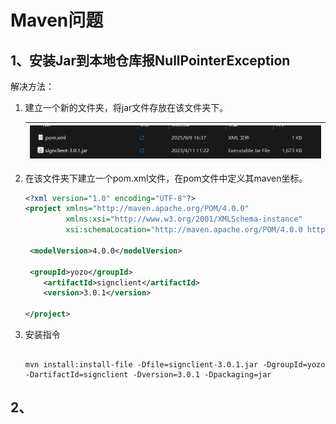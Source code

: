 # Maven问题



## 1、安装Jar到本地仓库报NullPointerException

解决方法：

1. 建立一个新的文件夹，将jar文件存放在该文件夹下。 

   | ![image-20250909210039796](./assets/image-20250909210039796.png) |
   | ------------------------------------------------------------ |

2. 在该文件夹下建立一个pom.xml文件，在pom文件中定义其maven坐标。

   ```xml
   <?xml version="1.0" encoding="UTF-8"?>
   <project xmlns="http://maven.apache.org/POM/4.0.0"
            xmlns:xsi="http://www.w3.org/2001/XMLSchema-instance"
            xsi:schemaLocation="http://maven.apache.org/POM/4.0.0 http://maven.apache.org/xsd/maven-4.0.0.xsd">
   		 
   	<modelVersion>4.0.0</modelVersion>
   
   	<groupId>yozo</groupId>
       <artifactId>signclient</artifactId>
       <version>3.0.1</version>
   
   </project>
   ```

3. 安装指令

   ```shell
   
   mvn install:install-file -Dfile=signclient-3.0.1.jar -DgroupId=yozo -DartifactId=signclient -Dversion=3.0.1 -Dpackaging=jar
   
   ```

   

## 2、



